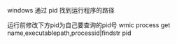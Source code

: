 windows 通过 pid 找到运行程序的路径

运行前修改下方pid为自己要查询的pid号
wmic process get name,executablepath,processid|findstr pid
